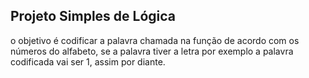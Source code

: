 ## Projeto Simples de Lógica
o objetivo é codificar a palavra chamada na função de acordo com os números do alfabeto,
se a palavra tiver a letra por exemplo a palavra codificada vai ser 1, assim por diante.
